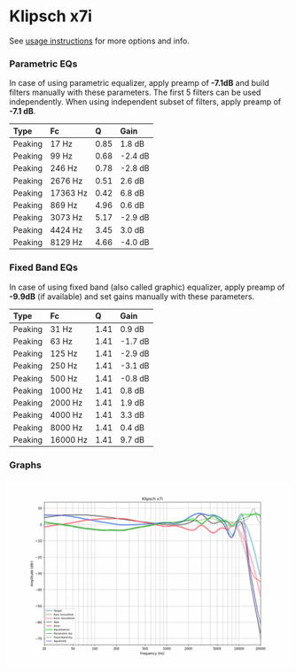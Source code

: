 # Klipsch x7i
See [usage instructions](https://github.com/jaakkopasanen/AutoEq#usage) for more options and info.

### Parametric EQs
In case of using parametric equalizer, apply preamp of **-7.1dB** and build filters manually
with these parameters. The first 5 filters can be used independently.
When using independent subset of filters, apply preamp of **-7.1 dB**.

| Type    | Fc       |    Q | Gain    |
|:--------|:---------|:-----|:--------|
| Peaking | 17 Hz    | 0.85 | 1.8 dB  |
| Peaking | 99 Hz    | 0.68 | -2.4 dB |
| Peaking | 246 Hz   | 0.78 | -2.8 dB |
| Peaking | 2676 Hz  | 0.51 | 2.6 dB  |
| Peaking | 17363 Hz | 0.42 | 6.8 dB  |
| Peaking | 869 Hz   | 4.96 | 0.6 dB  |
| Peaking | 3073 Hz  | 5.17 | -2.9 dB |
| Peaking | 4424 Hz  | 3.45 | 3.0 dB  |
| Peaking | 8129 Hz  | 4.66 | -4.0 dB |

### Fixed Band EQs
In case of using fixed band (also called graphic) equalizer, apply preamp of **-9.9dB**
(if available) and set gains manually with these parameters.

| Type    | Fc       |    Q | Gain    |
|:--------|:---------|:-----|:--------|
| Peaking | 31 Hz    | 1.41 | 0.9 dB  |
| Peaking | 63 Hz    | 1.41 | -1.7 dB |
| Peaking | 125 Hz   | 1.41 | -2.9 dB |
| Peaking | 250 Hz   | 1.41 | -3.1 dB |
| Peaking | 500 Hz   | 1.41 | -0.8 dB |
| Peaking | 1000 Hz  | 1.41 | 0.8 dB  |
| Peaking | 2000 Hz  | 1.41 | 1.9 dB  |
| Peaking | 4000 Hz  | 1.41 | 3.3 dB  |
| Peaking | 8000 Hz  | 1.41 | 0.4 dB  |
| Peaking | 16000 Hz | 1.41 | 9.7 dB  |

### Graphs
![](./Klipsch%20x7i.png)